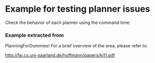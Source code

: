 # Example for testing planner issues

Check the behavior of each planner using the command time:


### Example extracted from 

PlanningForDummies!
For a brief overview of the area, please refer to:

http://fai.cs.uni-saarland.de/hoffmann/papers/ki11.pdf